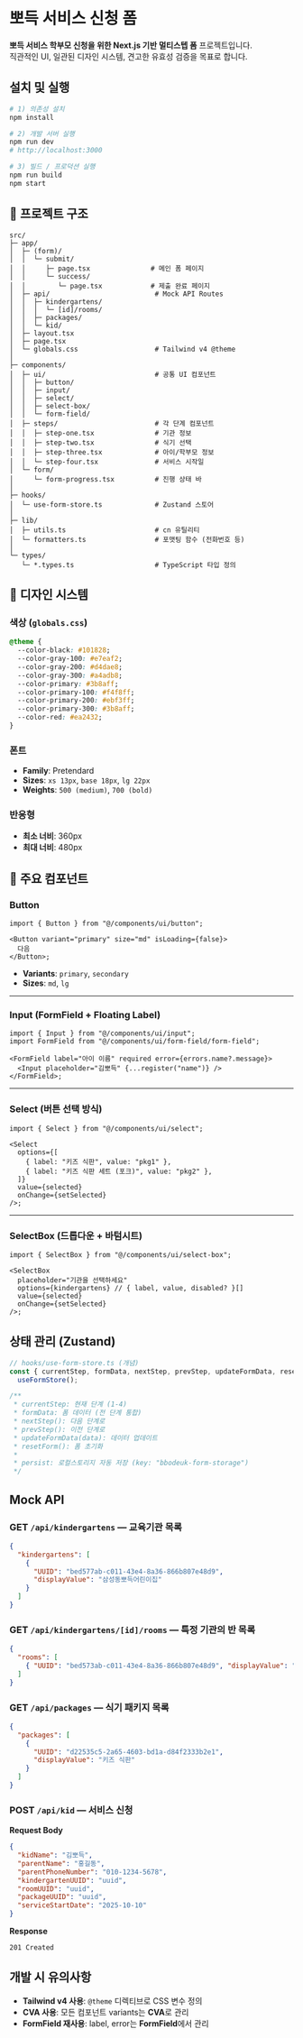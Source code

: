 # 뽀득 서비스 신청 폼

**뽀득 서비스 학부모 신청을 위한 Next.js 기반 멀티스텝 폼** 프로젝트입니다.  
직관적인 UI, 일관된 디자인 시스템, 견고한 유효성 검증을 목표로 합니다.

## 설치 및 실행

```bash
# 1) 의존성 설치
npm install

# 2) 개발 서버 실행
npm run dev
# http://localhost:3000

# 3) 빌드 / 프로덕션 실행
npm run build
npm start
```

## 📁 프로젝트 구조

```
src/
├─ app/
│  ├─ (form)/
│  │  └─ submit/
│  │     ├─ page.tsx               # 메인 폼 페이지
│  │     └─ success/
│  │        └─ page.tsx            # 제출 완료 페이지
│  ├─ api/                          # Mock API Routes
│  │  ├─ kindergartens/
│  │  │  └─ [id]/rooms/
│  │  ├─ packages/
│  │  └─ kid/
│  ├─ layout.tsx
│  ├─ page.tsx
│  └─ globals.css                   # Tailwind v4 @theme
│
├─ components/
│  ├─ ui/                           # 공통 UI 컴포넌트
│  │  ├─ button/
│  │  ├─ input/
│  │  ├─ select/
│  │  ├─ select-box/
│  │  └─ form-field/
│  ├─ steps/                        # 각 단계 컴포넌트
│  │  ├─ step-one.tsx               # 기관 정보
│  │  ├─ step-two.tsx               # 식기 선택
│  │  ├─ step-three.tsx             # 아이/학부모 정보
│  │  └─ step-four.tsx              # 서비스 시작일
│  └─ form/
│     └─ form-progress.tsx          # 진행 상태 바
│
├─ hooks/
│  └─ use-form-store.ts             # Zustand 스토어
│
├─ lib/
│  ├─ utils.ts                      # cn 유틸리티
│  └─ formatters.ts                 # 포맷팅 함수 (전화번호 등)
│
└─ types/
   └─ *.types.ts                    # TypeScript 타입 정의
```

## 🎨 디자인 시스템

### 색상 (`globals.css`)

```css
@theme {
  --color-black: #101828;
  --color-gray-100: #e7eaf2;
  --color-gray-200: #d4dae8;
  --color-gray-300: #a4adb8;
  --color-primary: #3b8aff;
  --color-primary-100: #f4f8ff;
  --color-primary-200: #ebf3ff;
  --color-primary-300: #3b8aff;
  --color-red: #ea2432;
}
```

### 폰트

- **Family**: Pretendard
- **Sizes**: `xs 13px`, `base 18px`, `lg 22px`
- **Weights**: `500 (medium)`, `700 (bold)`

### 반응형

- **최소 너비**: 360px
- **최대 너비**: 480px

## 🔧 주요 컴포넌트

### Button

```tsx
import { Button } from "@/components/ui/button";

<Button variant="primary" size="md" isLoading={false}>
  다음
</Button>;
```

- **Variants**: `primary`, `secondary`
- **Sizes**: `md`, `lg`

---

### Input (FormField + Floating Label)

```tsx
import { Input } from "@/components/ui/input";
import FormField from "@/components/ui/form-field/form-field";

<FormField label="아이 이름" required error={errors.name?.message}>
  <Input placeholder="김뽀득" {...register("name")} />
</FormField>;
```

---

### Select (버튼 선택 방식)

```tsx
import { Select } from "@/components/ui/select";

<Select
  options={[
    { label: "키즈 식판", value: "pkg1" },
    { label: "키즈 식판 세트 (포크)", value: "pkg2" },
  ]}
  value={selected}
  onChange={setSelected}
/>;
```

---

### SelectBox (드롭다운 + 바텀시트)

```tsx
import { SelectBox } from "@/components/ui/select-box";

<SelectBox
  placeholder="기관을 선택하세요"
  options={kindergartens} // { label, value, disabled? }[]
  value={selected}
  onChange={setSelected}
/>;
```

## 상태 관리 (Zustand)

```ts
// hooks/use-form-store.ts (개념)
const { currentStep, formData, nextStep, prevStep, updateFormData, resetForm } =
  useFormStore();

/**
 * currentStep: 현재 단계 (1-4)
 * formData: 폼 데이터 (전 단계 통합)
 * nextStep(): 다음 단계로
 * prevStep(): 이전 단계로
 * updateFormData(data): 데이터 업데이트
 * resetForm(): 폼 초기화
 *
 * persist: 로컬스토리지 자동 저장 (key: "bbodeuk-form-storage")
 */
```

## Mock API

### GET `/api/kindergartens` — 교육기관 목록

```json
{
  "kindergartens": [
    {
      "UUID": "bed577ab-c011-43e4-8a36-866b807e48d9",
      "displayValue": "삼성동뽀득어린이집"
    }
  ]
}
```

### GET `/api/kindergartens/[id]/rooms` — 특정 기관의 반 목록

```json
{
  "rooms": [
    { "UUID": "bed573ab-c011-43e4-8a36-866b807e48d9", "displayValue": "달님반" }
  ]
}
```

### GET `/api/packages` — 식기 패키지 목록

```json
{
  "packages": [
    {
      "UUID": "d22535c5-2a65-4603-bd1a-d84f2333b2e1",
      "displayValue": "키즈 식판"
    }
  ]
}
```

### POST `/api/kid` — 서비스 신청

**Request Body**

```json
{
  "kidName": "김뽀득",
  "parentName": "홍길동",
  "parentPhoneNumber": "010-1234-5678",
  "kindergartenUUID": "uuid",
  "roomUUID": "uuid",
  "packageUUID": "uuid",
  "serviceStartDate": "2025-10-10"
}
```

**Response**

```
201 Created
```

## 개발 시 유의사항

- **Tailwind v4 사용**: `@theme` 디렉티브로 CSS 변수 정의
- **CVA 사용**: 모든 컴포넌트 variants는 **CVA**로 관리
- **FormField 재사용**: label, error는 **FormField**에서 관리
